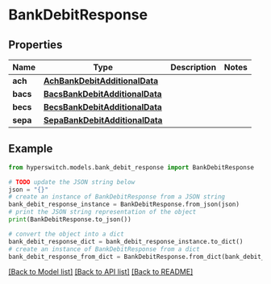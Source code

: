 # BankDebitResponse


## Properties

Name | Type | Description | Notes
------------ | ------------- | ------------- | -------------
**ach** | [**AchBankDebitAdditionalData**](AchBankDebitAdditionalData.md) |  | 
**bacs** | [**BacsBankDebitAdditionalData**](BacsBankDebitAdditionalData.md) |  | 
**becs** | [**BecsBankDebitAdditionalData**](BecsBankDebitAdditionalData.md) |  | 
**sepa** | [**SepaBankDebitAdditionalData**](SepaBankDebitAdditionalData.md) |  | 

## Example

```python
from hyperswitch.models.bank_debit_response import BankDebitResponse

# TODO update the JSON string below
json = "{}"
# create an instance of BankDebitResponse from a JSON string
bank_debit_response_instance = BankDebitResponse.from_json(json)
# print the JSON string representation of the object
print(BankDebitResponse.to_json())

# convert the object into a dict
bank_debit_response_dict = bank_debit_response_instance.to_dict()
# create an instance of BankDebitResponse from a dict
bank_debit_response_from_dict = BankDebitResponse.from_dict(bank_debit_response_dict)
```
[[Back to Model list]](../README.md#documentation-for-models) [[Back to API list]](../README.md#documentation-for-api-endpoints) [[Back to README]](../README.md)


